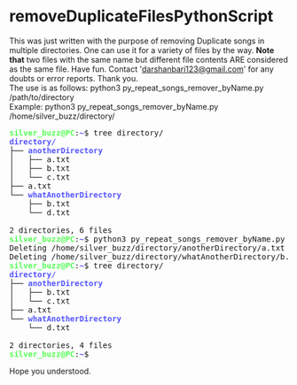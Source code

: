 # removeDuplicateFilesPythonScript
This was just written with the purpose of removing Duplicate songs in multiple directories. One can use it for a variety of files by the way. <strong>Note that</strong> two files with the same name but different file contents ARE considered as the same file. Have fun. Contact 'darshanbari123@gmail.com' for any doubts or error reports. Thank you.<br>
The use is as follows: python3 py_repeat_songs_remover_byName.py /path/to/directory <br>
Example: python3 py_repeat_songs_remover_byName.py /home/silver_buzz/directory/ <br>
<pre><font color="#55FF55"><b>silver_buzz@PC</b></font>:<font color="#5555FF"><b>~</b></font>$ tree directory/
<font color="#5555FF"><b>directory/</b></font>
├── <font color="#5555FF"><b>anotherDirectory</b></font>
│   ├── a.txt
│   ├── b.txt
│   └── c.txt
├── a.txt
└── <font color="#5555FF"><b>whatAnotherDirectory</b></font>
    ├── b.txt
    └── d.txt

2 directories, 6 files
<font color="#55FF55"><b>silver_buzz@PC</b></font>:<font color="#5555FF"><b>~</b></font>$ python3 py_repeat_songs_remover_byName.py /home/silver_buzz/directory/
Deleting /home/silver_buzz/directory/anotherDirectory/a.txt
Deleting /home/silver_buzz/directory/whatAnotherDirectory/b.txt
<font color="#55FF55"><b>silver_buzz@PC</b></font>:<font color="#5555FF"><b>~</b></font>$ tree directory/
<font color="#5555FF"><b>directory/</b></font>
├── <font color="#5555FF"><b>anotherDirectory</b></font>
│   ├── b.txt
│   └── c.txt
├── a.txt
└── <font color="#5555FF"><b>whatAnotherDirectory</b></font>
    └── d.txt

2 directories, 4 files
<font color="#55FF55"><b>silver_buzz@PC</b></font>:<font color="#5555FF"><b>~</b></font>$ 
</pre>
Hope you understood.

